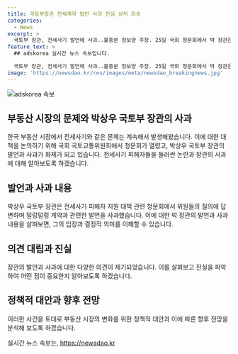 ```yaml
---
title: 국토부장관 전세계약 발언 사과 진심 상처 죄송
categories:
  - News
excerpt: >
  국토부 장관, 전세사기 발언에 사과..불충분 정보양 주장. 25일 국회 청문회에서 박 장관은 전세사기 피해자 발언으로 상처받은 사람들이 있다면 사과드린다며 발언했다. 그러나 야당 의원들은 피해자 개인에게 책임을 떠넘기는 발언으로 비판을 퍼부었다. 이날 청문회는 여당 불참으로 야당 단독 진행되었다.
feature_text: >
  ## adskorea 실시간 뉴스 속보입니다.

  국토부 장관, 전세사기 발언에 사과..불충분 정보양 주장. 25일 국회 청문회에서 박 장관은 전세사기 피해자 발언으로 상처받은 사람들이 있다면 사과드린다며 발언했다. 그러나 야당 의원들은 피해자 개인에게 책임을 떠넘기는 발언으로 비판을 퍼부었다. 이날 청문회는 여당 불참으로 야당 단독 진행되었다.
image: 'https://newsdao.kr/res/images/meta/newsdao_breakingnews.jpg'
---
```


<p><img src="https://newsdao.kr/res/images/meta/newsdao_breakingnews.jpg" alt="adskorea 속보" /></p>

<h2 data-ke-size="size26">부동산 시장의 문제와 박상우 국토부 장관의 사과</h2>

<p data-ke-size="size16">한국 부동산 시장에서 전세사기와 같은 문제는 계속해서 발생해왔습니다. 이에 대한 대책을 논의하기 위해 국회 국토교통위원회에서 청문회가 열렸고, 박상우 국토부 장관의 발언과 사과가 화제가 되고 있습니다. 전세사기 피해자들을 둘러싼 논란과 장관의 사과에 대해 알아보도록 하겠습니다.</p>

<h2 data-ke-size="size24">발언과 사과 내용</h2>

<p data-ke-size="size16">박상우 국토부 장관은 전세사기 피해자 지원 대책 관련 청문회에서 위원들의 질의에 답변하며 덜렁덜렁 계약과 관련한 발언을 사과했습니다. 이에 대한 박 장관의 발언과 사과 내용을 살펴보면, 그의 입장과 결정적 의미를 이해할 수 있습니다.</p>

<h2 data-ke-size="size24">의견 대립과 진실</h2>

<p data-ke-size="size16">장관의 발언과 사과에 대한 다양한 의견이 제기되었습니다. 이를 살펴보고 진실을 파악하여 어떤 점이 중요한지 알아보도록 하겠습니다.</p>

<h2 data-ke-size="size24">정책적 대안과 향후 전망</h2>

<p data-ke-size="size16">이러한 사건을 토대로 부동산 시장의 변화를 위한 정책적 대안과 이에 따른 향후 전망을 분석해 보도록 하겠습니다.</p>
실시간 뉴스 속보는, <a href="https://newsdao.kr" rel="dofollow">https://newsdao.kr</a>


